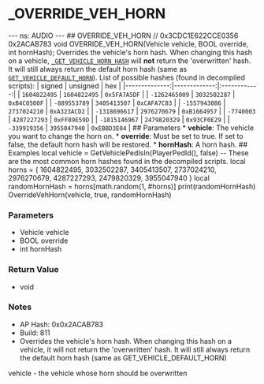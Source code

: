 # _OVERRIDE_VEH_HORN

--- ns: AUDIO --- ## OVERRIDE_VEH_HORN  // 0x3CDC1E622CCE0356 0x2ACAB783 void OVERRIDE_VEH_HORN(Vehicle vehicle, BOOL override, int hornHash);  Overrides the vehicle's horn hash.   When changing this hash on a vehicle, [`_GET_VEHICLE_HORN_HASH`](#_0xACB5DCCA1EC76840) will **not** return the 'overwritten' hash. It will still always return the default horn hash (same as [`GET_VEHICLE_DEFAULT_HORN`](#_0x02165D55000219AC)).  List of possible hashes (found in decompiled scripts):  |        signed |     unsigned |      hex     | |--------------:|-------------:|:------------:| |  `1604822495` | `1604822495` | `0x5FA7A5DF` | | `-1262465009` | `3032502287` | `0xB4C0500F` | |  `-889553789` | `3405413507` | `0xCAFA7C83` | | `-1557943086` | `2737024210` | `0xA323ACD2` | | `-1318696617` | `2976270679` | `0xB1664957` | |    `-7740003` | `4287227293` | `0xFF89E59D` | | `-1815146967` | `2479820329` | `0x93CF0E29` | |  `-339919356` | `3955047940` | `0xEBBD3E04` |  ## Parameters * **vehicle**: The vehicle you want to change the horn on. * **override**: Must be set to true. If set to false, the default horn hash will be restored. * **hornHash**: A horn hash.  ## Examples local vehicle = GetVehiclePedIsIn(PlayerPedId(), false)  -- These are the most common horn hashes found in the decompiled scripts. local horns = { 1604822495, 3032502287, 3405413507, 2737024210, 2976270679, 4287227293, 2479820329, 3955047940 }  local randomHornHash = horns[math.random(1, #horns)]  print(randomHornHash)  OverrideVehHorn(vehicle, true, randomHornHash)

### Parameters
* Vehicle vehicle
* BOOL override
* int hornHash

### Return Value
* void

### Notes
* AP Hash: 0x0x2ACAB783
* Build: 811
* Overrides the vehicle's horn hash.
When changing this hash on a vehicle, it will not return the 'overwritten' hash. It will still always return the default horn hash (same as GET_VEHICLE_DEFAULT_HORN)

vehicle - the vehicle whose horn should be overwritten


